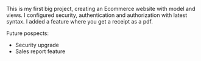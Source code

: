 This is my first big project, creating an Ecommerce website with model and views. I configured security, authentication and authorization with latest syntax. I added a feature where you get a receipt as a pdf.

Future pospects:
* Security upgrade
* Sales report feature
